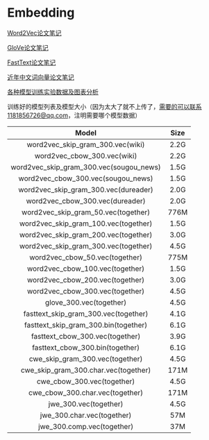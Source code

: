 # Embedding

[Word2Vec论文笔记](paper_reading/word2vec/word2vec.md)

[GloVe论文笔记](paper_reading/glove/glove.md)

[FastText论文笔记](paper_reading/fasttext/fasttext.md)

[近年中文词向量论文笔记](paper_reading/chinese_related/chinese_related.md)

[各种模型训练实验数据及图表分析](experiment/experiment_report.md)

训练好的模型列表及模型大小（因为太大了就不上传了，需要的可以联系1181856726@qq.com，注明需要哪个模型数据）

| Model | Size |
| :-: | :-: |
| word2vec_skip_gram_300.vec(wiki) | 2.2G |
| word2vec_cbow_300.vec(wiki) | 2.2G |
| word2vec_skip_gram_300.vec(sougou_news) | 1.5G |
| word2vec_cbow_300.vec(sougou_news) | 1.5G |
| word2vec_skip_gram_300.vec(dureader) | 2.0G |
| word2vec_cbow_300.vec(dureader) | 2.0G |
| word2vec_skip_gram_50.vec(together) | 776M |
| word2vec_skip_gram_100.vec(together) | 1.5G |
| word2vec_skip_gram_200.vec(together) | 3.0G |
| word2vec_skip_gram_300.vec(together) | 4.5G |
| word2vec_cbow_50.vec(together) | 775M |
| word2vec_cbow_100.vec(together) | 1.5G |
| word2vec_cbow_200.vec(together) | 3.0G |
| word2vec_cbow_300.vec(together) | 4.5G |
| glove_300.vec(together) | 4.5G |
| fasttext_skip_gram_300.vec(together) | 4.1G |
| fasttext_skip_gram_300.bin(together) | 6.1G |
| fasttext_cbow_300.vec(together) | 3.9G |
| fasttext_cbow_300.bin(together) | 6.1G |
| cwe_skip_gram_300.vec(together) | 4.5G |
| cwe_skip_gram_300.char.vec(together) | 171M |
| cwe_cbow_300.vec(together) | 4.5G |
| cwe_cbow_300.char.vec(together) | 171M |
| jwe_300.vec(together) | 4.5G |
| jwe_300.char.vec(together) | 57M |
| jwe_300.comp.vec(together) | 37M |